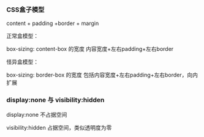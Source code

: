 ### CSS盒子模型

content + padding +border + margin

正常盒模型：

box-sizing: content-box 的宽度 内容宽度+左右padding+左右border

怪异盒模型：

box-sizing: border-box  的宽度 包括内容宽度+左右padding+左右border，向内扩展

###  display:none 与 visibility:hidden

display:none  不占据空间

visibility:hidden  占据空间，类似透明度为零